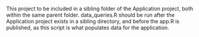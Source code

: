This project to be included in a sibling folder of the Application project, both within the same parent folder.
data_queries.R should be run after the Application project exists in a sibling directory, and before the app.R is published, as this script is what populates data for the application.
